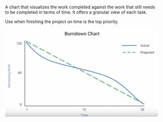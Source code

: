 A chart that visualizes the work completed against the work that still needs to be completed in terms of time. It offers a granular view of each task.

Use when finishing the project on time is the top priority.

![pm-burndown-chart](../Images/pm-burndown-chart.png)


